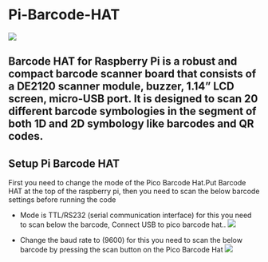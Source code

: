# Pi-Barcode-HAT

<img src= "https://github.com/sbcshop/Pi-Barcode-HAT/blob/main/images/img2.png" />

## Barcode HAT for Raspberry Pi is a robust and compact barcode scanner board that consists of a DE2120 scanner module, buzzer, 1.14” LCD screen, micro-USB port. It is designed to scan 20 different barcode symbologies in the segment of both 1D and 2D symbology like barcodes and QR codes.

## Setup Pi Barcode HAT
First you need to change the mode of the Pico Barcode Hat.Put Barcode HAT at the top of the raspberry pi, then you need to scan the below barcode settings before running the code 

 * Mode is TTL/RS232 (serial communication interface) for this you need to scan below the barcode, Connect USB to pico barcode hat..
   <img src= "https://github.com/sbcshop/Pi-Barcode-HAT/blob/main/images/ttl_rs232.JPG" />
   
 * Change the baud rate to (9600) for this you need to scan the below barcode by pressing the scan button on the Pico Barcode Hat
   <img src= "https://github.com/sbcshop/Pi-Barcode-HAT/blob/main/images/baudrate.JPG" />
   


